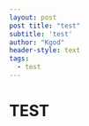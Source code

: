 ```yaml
--- 
layout: post
post title: "test" 
subtitle: 'test' 
author: "Kgod" 
header-style: text 
tags: 
  - test 
---
```

# TEST